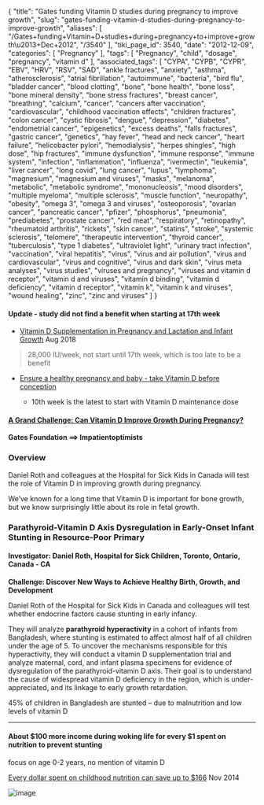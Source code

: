 {
    "title": "Gates funding Vitamin D studies during pregnancy to improve growth",
    "slug": "gates-funding-vitamin-d-studies-during-pregnancy-to-improve-growth",
    "aliases": [
        "/Gates+funding+Vitamin+D+studies+during+pregnancy+to+improve+growth\u2013+Dec+2012",
        "/3540"
    ],
    "tiki_page_id": 3540,
    "date": "2012-12-09",
    "categories": [
        "Pregnancy"
    ],
    "tags": [
        "Pregnancy",
        "child",
        "dosage",
        "pregnancy",
        "vitamin d"
    ],
    "associated_tags": [
        "CYPA",
        "CYPB",
        "CYPR",
        "EBV",
        "HRV",
        "RSV",
        "SAD",
        "ankle fractures",
        "anxiety",
        "asthma",
        "atherosclerosis",
        "atrial fibrillation",
        "autoimmune",
        "bacteria",
        "bird flu",
        "bladder cancer",
        "blood clotting",
        "bone",
        "bone health",
        "bone loss",
        "bone mineral density",
        "bone stress fractures",
        "breast cancer",
        "breathing",
        "calcium",
        "cancer",
        "cancers after vaccination",
        "cardiovascular",
        "childhood vaccination effects",
        "children fractures",
        "colon cancer",
        "cystic fibrosis",
        "dengue",
        "depression",
        "diabetes",
        "endometrial cancer",
        "epigenetics",
        "excess deaths",
        "falls fractures",
        "gastric cancer",
        "genetics",
        "hay fever",
        "head and neck cancer",
        "heart failure",
        "helicobacter pylori",
        "hemodialysis",
        "herpes shingles",
        "high dose",
        "hip fractures",
        "immune dysfunction",
        "immune response",
        "immune system",
        "infection",
        "inflammation",
        "influenza",
        "ivermectin",
        "leukemia",
        "liver cancer",
        "long covid",
        "lung cancer",
        "lupus",
        "lymphoma",
        "magnesium",
        "magnesium and viruses",
        "masks",
        "melanoma",
        "metabolic",
        "metabolic syndrome",
        "mononucleosis",
        "mood disorders",
        "multiple myeloma",
        "multiple sclerosis",
        "muscle function",
        "neuropathy",
        "obesity",
        "omega 3",
        "omega 3 and viruses",
        "osteoporosis",
        "ovarian cancer",
        "pancreatic cancer",
        "pfizer",
        "phosphorus",
        "pneumonia",
        "prediabetes",
        "prostate cancer",
        "red meat",
        "respiratory",
        "retinopathy",
        "rheumatoid arthritis",
        "rickets",
        "skin cancer",
        "statins",
        "stroke",
        "systemic sclerosis",
        "telomere",
        "therapeutic intervention",
        "thyroid cancer",
        "tuberculosis",
        "type 1 diabetes",
        "ultraviolet light",
        "urinary tract infection",
        "vaccination",
        "viral hepatitis",
        "virus",
        "virus and air pollution",
        "virus and cardiovascular",
        "virus and cognitive",
        "virus and dark skin",
        "virus meta analyses",
        "virus studies",
        "viruses and pregnancy",
        "viruses and vitamin d receptor",
        "vitamin d and viruses",
        "vitamin d binding",
        "vitamin d deficiency",
        "vitamin d receptor",
        "vitamin k",
        "vitamin k and viruses",
        "wound healing",
        "zinc",
        "zinc and viruses"
    ]
}


#### Update - study did not find a benefit when starting at 17th week

* [Vitamin D Supplementation in Pregnancy and Lactation and Infant Growth](https://www.ncbi.nlm.nih.gov/pubmed/30089075) Aug 2018

> 28,000 IU/week, not start until 17th week, which is too late to be a benefit

* [Ensure a healthy pregnancy and baby - take Vitamin D before conception](/tags/ensure-a-healthy-pregnancy-and-baby-take-vitamin-d-before-conception.html)

   * 10th week is the latest to start with Vitamin D maintenance dose

#### [A Grand Challenge: Can Vitamin D Improve Growth During Pregnancy?](http://www.impatientoptimists.org/Posts/2012/12/Every-Parent-Wants-Their-Kid-to-Growup-Healthy-amp-Strong--So-Do-We)

 **Gates Foundation ==> Impatientoptimists** 

### Overview

Daniel Roth and colleagues at the Hospital for Sick Kids in Canada will test the role of Vitamin D in improving growth during pregnancy. 

We’ve known for a long time that Vitamin D is important for bone growth, but we know surprisingly little about its role in fetal growth.

### Parathyroid-Vitamin D Axis Dysregulation in Early-Onset Infant Stunting in Resource-Poor Primary

#### Investigator:	Daniel Roth, Hospital for Sick Children, Toronto, Ontario, Canada - CA

 **Challenge: Discover New Ways to Achieve Healthy Birth, Growth, and Development** 

Daniel Roth of the Hospital for Sick Kids in Canada and colleagues will test whether endocrine factors cause stunting in early infancy. 

They will analyze  **parathyroid hyperactivity**  in a cohort of infants from Bangladesh, where stunting is estimated to affect almost half of all children under the age of 5. To uncover the mechanisms responsible for this hyperactivity, they will conduct a vitamin D supplementation trial and analyze maternal, cord, and infant plasma specimens for evidence of dysregulation of the parathyroid-vitamin D axis. Their goal is to understand the cause of widespread vitamin D deficiency in the region, which is under-appreciated, and its linkage to early growth retardation.

45% of children in Bangladesh are stunted – due to malnutrition and low levels of vitamin D

---

#### About $100 more income during woking life for every $1 spent on nutrition to prevent stunting

focus on age 0-2 years, no mention of vitamin D

[Every dollar spent on childhood nutrition can save up to $166](http://www.theguardian.com/global-development-professionals-network/2014/nov/28/every-dollar-spent-on-childhood-nutrition-can-save-up-to-166)  Nov 2014

<img src="https://d378j1rmrlek7x.cloudfront.net/attachments/jpeg/stunting.jpg" alt="image">